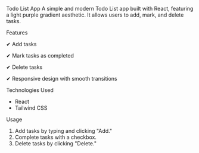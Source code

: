 Todo List App
A simple and modern Todo List app built with React, featuring a light purple gradient aesthetic. It allows users to add, mark, and delete tasks.

Features

✔ Add tasks

✔ Mark tasks as completed

✔ Delete tasks

✔ Responsive design with smooth transitions

Technologies Used
- React
- Tailwind CSS

Usage
1. Add tasks by typing and clicking "Add."
2. Complete tasks with a checkbox.
3. Delete tasks by clicking "Delete."